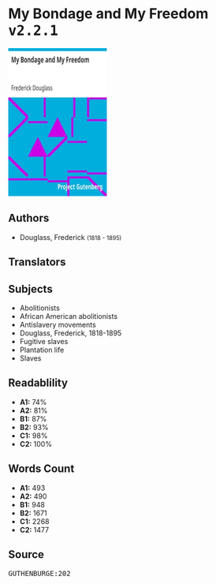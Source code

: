 # My Bondage and My Freedom <kbd>v2.2.1</kbd>

![](./cover.medium.jpg "")

## Authors


 - Douglass, Frederick <small>(1818 - 1895)</small>

## Translators



## Subjects


 - Abolitionists
 - African American abolitionists
 - Antislavery movements
 - Douglass, Frederick, 1818-1895
 - Fugitive slaves
 - Plantation life
 - Slaves

## Readablility


 - **A1:** 74%
 - **A2:** 81%
 - **B1:** 87%
 - **B2:** 93%
 - **C1:** 98%
 - **C2:** 100%

## Words Count


 - **A1:** 493
 - **A2:** 490
 - **B1:** 948
 - **B2:** 1671
 - **C1:** 2268
 - **C2:** 1477

## Source


<kbd>GUTHENBURGE:202</kbd>
